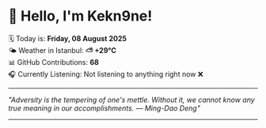 # 👋 Hello, I'm Kekn9ne!

🗓️ Today is: **Friday, 08 August 2025**  
🌤️ Weather in Istanbul: **⛅️  +29°C**  
📊 GitHub Contributions: **68**  
🎧 Currently Listening: Not listening to anything right now ❌

---

_"Adversity is the tempering of one's mettle. Without it, we cannot know any true meaning in our accomplishments. — *Ming-Dao Deng*"_

---
